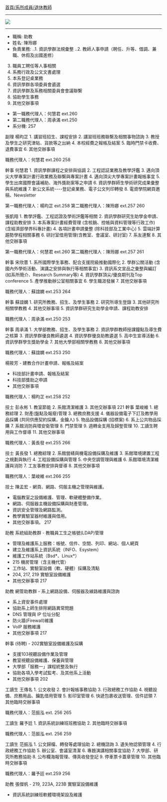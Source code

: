 [首頁/系所成員/退休教師](https://www.csie.ntu.edu.tw/members/teacher.php?class=150)

---

![](http://i.imgur.com/5TClzLD.png)

---

- 職稱: 助教
- 姓名: 陳玲娜
- 負責業務: 
..1. 資訊學群法規彙整
..2. 教師人事申請（聘任、升等、借調、兼職、休假及出國進修）
3. 職員工聘任等人事相關
4. 系務行政及公文文書處理
5. 本系登記桌業務
6. 資訊學群各項委員會遴選
7. 資訊學群及系務相關委員會會議聯繫
8. 協助學生事務
9. 其他交辦事項
- 第一職務代理人：何慧君 ext.260
- 第二職務代理人：周承滿 ext.250
- 系分機: 257


副理  楊昀芷 1. 講習班招生、課程安排
2. 講習班班務聯繫及相關事物諮詢
3. 教授及學生之研究津貼、貨款等之出納
4. 本校經費之報帳及結案
5. 臨時門禁卡收費、退費事宜
6. 其他交辦事項

職務代理人：何慧君 ext.260
258


幹事  何慧君 1. 資訊學群課程之安排與協調
2. 工程認証業務及教學評鑑
3. 邁向頂尖大學專案計畫行政業務及聯繫與專案計晝
4. 邁向頂尖大學專案計畫報帳事宜
5. 學生出席國際會議補助、海外獎助案等之申請
6. 資訊學群師生學術研究成果彙整與系統維護
7. 新公文系統----登記桌業務、電子公文列印轉發
8. 電資學院網頁邀稿、Newsletter

第一職務代理人：楊昀芷 ext.258
第二職務代理人：陳玲娜 ext.257
260

張凱翔 1. 教學評鑑、工程認證及學術評鑑等相關
2. 資訊學群研究生助學金申請、課程助教安排
3. 本系專案計畫經費管理 (含核銷、控帳與資料管理等行政工作) (含經濟部學界科專計畫)
4. 各項計畫申請彙整 (除科技部及工業中心)
5. 雲端計算趨勢學程相關事務
6. 研討室借用管理(含教室、會議室、研討室)
7. 系友連繫
8. 其他交辦事項

第一職務代理人：何慧君 ext.260
第二職務代理人：陳玲娜 ext.257
261


幹事  宋欣薏 1. 系所國際學生事務、配合支援院級推動國際化
2. 學群公關活動
(含國內外學術活動、演講之安排與執行等相關事宜)
3. 資訊系文宣品之彙整與編訂
(如系所簡介、Research Summary等)
4. 資訊學群頂尖/優良期刊及Top conference
5. 產學推動辦公室相關事宜
6. 學生職涯發展
7. 其他交辦事項

職務代理人：蘇誼嫻 ext.253
264


幹事  蘇誼嫻 1. 研究所教務、招生、及學生事務
2. 研究所導生登錄
3. 其他研究所相關學教務
4. 其他交辦事項
5. 資訊學群研究生助學金申請、課程助教安排

職務代理人：周承滿 ext.250
253

幹事  周承滿 1. 大學部教務、招生、及學生事務
2. 資訊學群教師授課鐘點及導生費之核算
3. 資訊學群優良教師遴選
4. 資訊學群優良助教遴選
5. 高中生宣導活動
6. 資訊學群學生獎助學金
7. 其他大學部相關學教務
8. 其他交辦事項

職務代理人：蘇誼嫻 ext.253
250



楊筱芳 - 建教合作計畫申請、報帳及結案
- 科技部計畫申請、報帳及結案
- 科技部獎助之申請
- 其他交辦事項

職務代理人：楊昀芷 ext.258
252



技士  彭永彬 1. 教室節能
2. 系館清潔維護
3. 其他交辦事項 221
幹事  葉峻維 1. 總務綜理 
2. 財產(盤點及報廢)管理
3. 總務庶務支援
4. 儀器設備電子下訂及教學用品採購
(共同供應契約採購，金鑰人)
5. 物品設備採購 (招標案)
6. 系上公共物品採購
7. 系館消防與環安衛管理 
8. 門禁管理
9. 週轉金支用及歸墊管理
10. 工讀生聘用與工作督導
11. 其他交辦事項

職務代理人：黃長發 ext.255
266


技士  黃長發 1. 總務綜理
2. 系館營繕與機電設備採購及維護
3. 系館環境建置工程之規劃與執行
4. 工程設備採購與管理
5. 中央空調管理與維護
6. 系館環境清潔維護與消防
7. 工友事務安排與督導
8. 其他交辦事項

職務代理人：葉峻維 ext.266
255


技士  陳孟宏 - 網頁、網路、伺服主機之管理與維護。
- 電腦教室之設備維護、管理、軟硬體整備作業。
- 網路、伺服器主機設備採購與財產管理。
- 資訊安全管理及網路監測。
- 教學實驗室器材維護與借用。
- 其他交辦事項。
217


助教  系統組助教群  - 教職員工生之帳號(LDAP)管理
- 管理及維護系上服務：帳號、信件、空間、列印、網站、個人網頁
- 建立及維護系上資訊系統（INFO、Esystem）
- 維護工作站系統（Bsd*、Linux*）
- 215 機房管理（含主機代管）
- 工作站、實驗室設備（軟、硬體）採購及清點
- 204, 217, 219 實驗室設備維護
- 其他交辦事項
217


助教  網管助教群 - 系上網路設備、伺服器及線路維護與諮詢
- 系上資安事件處理
- 協助系上師生排除網路異常問題
- DNS 管理與 IP 位址分配
- 防火牆(Firewall)維護
- VoIP 服務維護
- 其他交辦事項
217


幹事  (待聘)  - 202實驗室設備維護及採購 
- 支援103視聽設備作業及管理 
- 教室視聽設備維護、保養與管理 
- 大學部「服務一」課程統整及執行 　
- 協助各項入學考試監考、及其他系上活動 
- 其他交辦事項
202


工讀生 王傳名 1. 公文收發
2. 會計報帳事務協助
3. 行政總務工作協助
4. 視聽設備、庶務用品、鑰匙借用管理
5. 影印室管理
6. 快遞包裹收送管理、信件認領
7. 其他臨時交辦事項

職務代理人：范振泓 ext. 256
265


工讀生 羅予廷 1. 資訊系統訓練班班務協助
2. 其他臨時交辦事項

職務代理人：范振泓 ext. 256
259


工讀生 范振泓 1. 公文歸檔、轉發等處理協助
2. 總機諮詢
3. 遺失物認領管理
4. 行政總務工作協助
5. 辦公室、會議室清潔
6. 專題演講相關事宜協助
7. 大學部、研究所教務協助
8. 公布欄海報管理、傳真收發登記
9. 停車票卡蓋章管理
10. 其他臨時交辦事項

職務代理人：羅予廷 ext.259
256


助教  張傑帆 - 219, 223A, 223B 實驗室設備維護
- 資訊系統訓練班軟體環境架設及維護